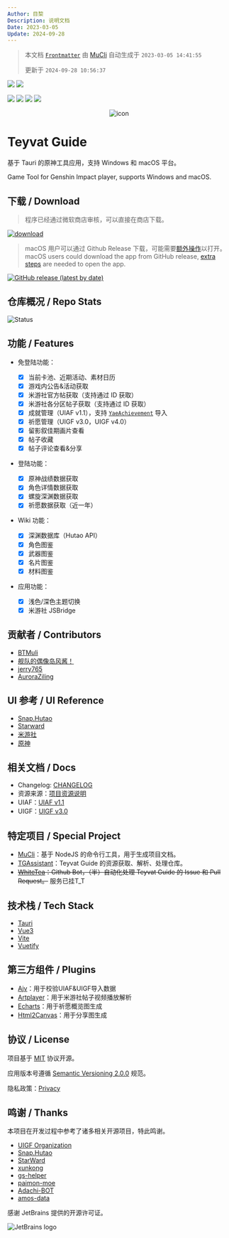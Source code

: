 ```yaml
---
Author: 目棃
Description: 说明文档
Date: 2023-03-05
Update: 2024-09-28
---
```


> 本文档 [`Frontmatter`](https://github.com/BTMuli/MuCli#Frontmatter) 由 [MuCli](https://github.com/BTMuli/Mucli) 自动生成于 `2023-03-05 14:41:55`
>
> 更新于 `2024-09-28 10:56:37`

![](https://img.shields.io/github/last-commit/BTMuli/TeyvatGuide?style=for-the-badge) ![](https://img.shields.io/github/commits-since/BTMuli/TeyvatGuide/latest?include_prereleases&style=for-the-badge)

![](https://img.shields.io/badge/UIAF-v1.1-orange?style=for-the-badge) ![](https://img.shields.io/badge/UIGF-v3.0-red?style=for-the-badge) ![](https://img.shields.io/badge/UIGF-v4.0-red?style=for-the-badge) ![](https://img.shields.io/github/license/BTMuli/TeyvatGuide?style=for-the-badge)

<div style="width: 100%; text-align: center; margin: 0 auto;">
  <img alt="icon" src="https://s2.loli.net/2023/10/19/Y5DpBQRy3usLHEb.png" />
</div>

# Teyvat Guide

基于 Tauri 的原神工具应用，支持 Windows 和 macOS 平台。

Game Tool for Genshin Impact player, supports Windows and macOS.

## 下载 / Download

> 程序已经通过微软商店审核，可以直接在商店下载。

<a href="https://apps.microsoft.com/store/detail/9NLBNNNBNSJN?launch=true&cid=BTMuli&mode=mini">
	<img src="https://get.microsoft.com/images/zh-cn%20dark.svg" alt="download"/>
</a>

> macOS 用户可以通过 Github Release 下载，可能需要[额外操作](docs/macos-gatekeeper/README.md)以打开。
> macOS users could download the app from GitHub release, [extra steps](docs/macos-gatekeeper/README-EN.md) are needed to open the app.

[![GitHub release (latest by date)](https://img.shields.io/github/v/release/BTMuli/TeyvatGuide?style=for-the-badge)](https://github.com/BTMuli/TeyvatGuide/releases/latest)

## 仓库概况 / Repo Stats

![Status](https://repobeats.axiom.co/api/embed/345d4bae5dc7e5184af4452b9dad01a671e220b3.svg "Repobeats analytics image")

## 功能 / Features

- 免登陆功能：

  - [x] 当前卡池、近期活动、素材日历
  - [x] 游戏内公告&活动获取
  - [x] 米游社官方帖获取（支持通过 ID 获取）
  - [x] 米游社各分区帖子获取（支持通过 ID 获取）
  - [x] 成就管理（UIAF v1.1），支持 [`YaeAchievement`](https://github.com/HolographicHat/YaeAchievement) 导入
  - [x] 祈愿管理（UIGF v3.0，UIGF v4.0）
  - [x] 留影叙佳期画片查看
  - [x] 帖子收藏
  - [x] 帖子评论查看&分享

- 登陆功能：

  - [x] 原神战绩数据获取
  - [x] 角色详情数据获取
  - [x] 螺旋深渊数据获取
  - [x] 祈愿数据获取（近一年）

- Wiki 功能：

  - [x] 深渊数据库（Hutao API）
  - [x] 角色图鉴
  - [x] 武器图鉴
  - [x] 名片图鉴
  - [x] 材料图鉴

- 应用功能：
  - [x] 浅色/深色主题切换
  - [x] 米游社 JSBridge

## 贡献者 / Contributors

- [BTMuli](https://github.com/BTMuli)
- [舰队的偶像岛风酱！](https://github.com/frg2089)
- [jerry765](https://github.com/jerry765)
- [AuroraZiling](https://github.com/AuroraZiling)

## UI 参考 / UI Reference

- [Snap.Hutao](https://github.com/DGP-Studio/Snap.Hutao)
- [Starward](https://github.com/Scighost/Starward)
- [米游社](https://www.miyoushe.com/ys/)
- [原神](https://yuanshen.com/)

## 相关文档 / Docs

- Changelog: [CHANGELOG](CHANGELOG.md)
- 资源来源：[项目资源说明](docs/项目资源说明.md)
- UIAF：[UIAF v1.1](docs/UIAF.md)
- UIGF：[UIGF v3.0](docs/UIGF.md)

## 特定项目 / Special Project

- [MuCli](https://github.com/BTMuli/MuCli)：基于 NodeJS 的命令行工具，用于生成项目文档。
- [TGAssistant](https://github.com/BTMuli/TGAssistant)：Teyvat Guide 的资源获取、解析、处理仓库。
- ~~[WhiteTea](https://github.com/BTMuli/WhiteTea)：Github Bot，（半）自动化处理 Teyvat Guide 的 Issue 和 Pull Request。~~ 服务已挂T_T

## 技术栈 / Tech Stack

- [Tauri](https://github.com/tauri-apps/tauri)
- [Vue3](https://github.com/vuejs/core)
- [Vite](https://github.com/vitejs/vite)
- [Vuetify](https://github.com/vuetifyjs/vuetify)

## 第三方组件 / Plugins

- [Ajv](https://github.com/ajv-validator/ajv/)：用于校验UIAF&UIGF导入数据
- [Artplayer](https://artplayer.org/)：用于米游社帖子视频播放解析
- [Echarts](https://echarts.apache.org/zh/index.html)：用于祈愿概览图生成
- [Html2Canvas](https://github.com/niklasvh/html2canvas)：用于分享图生成

## 协议 / License

项目基于 [MIT](LICENSE) 协议开源。

应用版本号遵循 [Semantic Versioning 2.0.0](https://semver.org/lang/zh-CN/) 规范。

隐私政策：[Privacy](https://app.btmuli.ink/docs/privacy.html)

## 鸣谢 / Thanks

本项目在开发过程中参考了诸多相关开源项目，特此鸣谢。

- [UIGF Organization](https://github.com/UIGF-org)
- [Snap.Hutao](https://github.com/DGP-Studio/Snap.Hutao)
- [StarWard](https://github.com/Scighost/Starward)
- [xunkong](https://github.com/xunkong/xunkong)
- [gs-helper](https://github.com/vikiboss/gs-helper)
- [paimon-moe](https://github.com/MadeBaruna/paimon-moe)
- [Adachi-BOT](https://github.com/Arondight/Adachi-BOT)
- [amos-data](https://github.com/yuehaiteam/amos-data)

感谢 JetBrains 提供的开源许可证。

![JetBrains logo](https://resources.jetbrains.com/storage/products/company/brand/logos/jetbrains.png)
